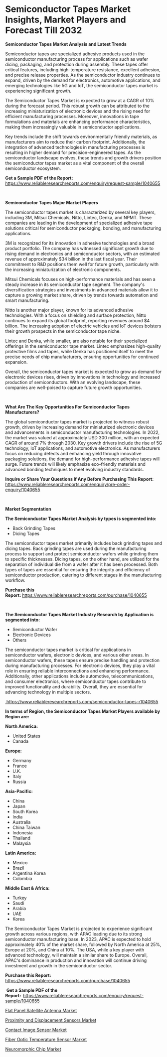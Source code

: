 <p><h1>Semiconductor Tapes Market Insights, Market Players and Forecast Till 2032</h1></p><p><strong>Semiconductor Tapes Market Analysis and Latest Trends</strong></p>
<p><p>Semiconductor tapes are specialized adhesive products used in the semiconductor manufacturing process for applications such as wafer dicing, packaging, and protection during assembly. These tapes offer critical features, including high-temperature resistance, excellent adhesion, and precise release properties. As the semiconductor industry continues to expand, driven by the demand for electronics, automotive applications, and emerging technologies like 5G and IoT, the semiconductor tapes market is experiencing significant growth.</p><p>The Semiconductor Tapes Market is expected to grow at a CAGR of 10% during the forecast period. This robust growth can be attributed to the increasing miniaturization of electronic devices and the rising need for efficient manufacturing processes. Moreover, innovations in tape formulations and materials are enhancing performance characteristics, making them increasingly valuable in semiconductor applications. </p><p>Key trends include the shift towards environmentally friendly materials, as manufacturers aim to reduce their carbon footprint. Additionally, the integration of advanced technologies in manufacturing processes is resulting in higher demand for precision-engineered tapes. As the semiconductor landscape evolves, these trends and growth drivers position the semiconductor tapes market as a vital component of the overall semiconductor ecosystem.</p></p>
<p><strong>Get a Sample PDF of the Report:&nbsp;</strong> <a href="https://www.reliableresearchreports.com/enquiry/request-sample/1040655?utm_campaign=33&utm_medium=2&utm_source=Github&utm_content=ia&utm_term=11022025&utm_id=semiconductor-tapes">https://www.reliableresearchreports.com/enquiry/request-sample/1040655</a></p>
<p>&nbsp;</p>
<p><strong>Semiconductor Tapes Major Market Players</strong></p>
<p><p>The semiconductor tapes market is characterized by several key players, including 3M, Mitsui Chemicals, Nitto, Lintec, Denka, and NPMT. These companies are leading in the development of specialized adhesive tape solutions critical for semiconductor packaging, bonding, and manufacturing applications. </p><p>3M is recognized for its innovation in adhesive technologies and a broad product portfolio. The company has witnessed significant growth due to rising demand in electronics and semiconductor sectors, with an estimated revenue of approximately $34 billion in the last fiscal year. Their commitment to R&D positions them well for future growth, particularly with the increasing miniaturization of electronic components.</p><p>Mitsui Chemicals focuses on high-performance materials and has seen a steady increase in its semiconductor tape segment. The company's diversification strategies and investments in advanced materials allow it to capture a growing market share, driven by trends towards automation and smart manufacturing.</p><p>Nitto is another major player, known for its advanced adhesive technologies. With a focus on shielding and surface protection, Nitto continues to expand its global footprint, reporting revenues around $4 billion. The increasing adoption of electric vehicles and IoT devices bolsters their growth prospects in the semiconductor tape niche.</p><p>Lintec and Denka, while smaller, are also notable for their specialized offerings in the semiconductor tape market. Lintec emphasizes high-quality protective films and tapes, while Denka has positioned itself to meet the precise needs of chip manufacturers, ensuring opportunities for continued expansion.</p><p>Overall, the semiconductor tapes market is expected to grow as demand for electronic devices rises, driven by innovations in technology and increased production of semiconductors. With an evolving landscape, these companies are well-poised to capture future growth opportunities.</p></p>
<p>&nbsp;</p>
<p><strong>What Are The Key Opportunities For Semiconductor Tapes Manufacturers?</strong></p>
<p><p>The global semiconductor tapes market is projected to witness robust growth, driven by increasing demand for miniaturized electronic devices and advancements in semiconductor manufacturing technologies. In 2022, the market was valued at approximately USD 300 million, with an expected CAGR of around 7% through 2030. Key growth drivers include the rise of 5G technology, IoT applications, and automotive electronics. As manufacturers focus on reducing defects and enhancing yield through innovative packaging solutions, the demand for high-performance adhesive tapes will surge. Future trends will likely emphasize eco-friendly materials and advanced bonding techniques to meet evolving industry standards.</p></p>
<p><strong>Inquire or Share Your Questions If Any Before Purchasing This Report:</strong> <a href="https://www.reliableresearchreports.com/enquiry/pre-order-enquiry/1040655?utm_campaign=33&utm_medium=2&utm_source=Github&utm_content=ia&utm_term=11022025&utm_id=semiconductor-tapes">https://www.reliableresearchreports.com/enquiry/pre-order-enquiry/1040655</a></p>
<p>&nbsp;</p>
<p><strong>Market Segmentation</strong></p>
<p><strong>The Semiconductor Tapes Market Analysis by types is segmented into:</strong></p>
<p><ul><li>Back Grinding Tapes</li><li>Dicing Tapes</li></ul></p>
<p><p>The semiconductor tapes market primarily includes back grinding tapes and dicing tapes. Back grinding tapes are used during the manufacturing process to support and protect semiconductor wafers while grinding them to specific thicknesses. Dicing tapes, on the other hand, are utilized for the separation of individual die from a wafer after it has been processed. Both types of tapes are essential for ensuring the integrity and efficiency of semiconductor production, catering to different stages in the manufacturing workflow.</p></p>
<p><strong>Purchase this Report:&nbsp;</strong><a href="https://www.reliableresearchreports.com/purchase/1040655?utm_campaign=33&utm_medium=2&utm_source=Github&utm_content=ia&utm_term=11022025&utm_id=semiconductor-tapes">https://www.reliableresearchreports.com/purchase/1040655</a></p>
<p>&nbsp;</p>
<p><strong>The Semiconductor Tapes Market Industry Research by Application is segmented into:</strong></p>
<p><ul><li>Semiconductor Wafer</li><li>Electronic Devices</li><li>Others</li></ul></p>
<p><p>The semiconductor tapes market is critical for applications in semiconductor wafers, electronic devices, and various other areas. In semiconductor wafers, these tapes ensure precise handling and protection during manufacturing processes. For electronic devices, they play a vital role in ensuring reliable interconnections and enhancing performance. Additionally, other applications include automotive, telecommunications, and consumer electronics, where semiconductor tapes contribute to improved functionality and durability. Overall, they are essential for advancing technology in multiple sectors.</p></p>
<p><a href="https://www.reliableresearchreports.com/semiconductor-tapes-r1040655?utm_campaign=33&utm_medium=2&utm_source=Github&utm_content=ia&utm_term=11022025&utm_id=semiconductor-tapes">&nbsp;https://www.reliableresearchreports.com/semiconductor-tapes-r1040655</a></p>
<p><strong>In terms of Region, the Semiconductor Tapes Market Players available by Region are:</strong></p>
<p>
    <p> <strong> North America: </strong>
        <ul>
            <li>United States</li>
            <li>Canada</li>
        </ul>
        </p> 
    <p> <strong> Europe: </strong>
        <ul>
            <li>Germany</li>
            <li>France</li>
            <li>U.K.</li>
            <li>Italy</li>
            <li>Russia</li>
        </ul>
        </p> 
    <p> <strong> Asia-Pacific: </strong>
        <ul>
            <li>China</li>
            <li>Japan</li>
            <li>South Korea</li>
            <li>India</li>
            <li>Australia</li>
            <li>China Taiwan</li>
            <li>Indonesia</li>
            <li>Thailand</li>
            <li>Malaysia</li>
        </ul>
        </p> 
    <p> <strong> Latin America: </strong>
        <ul>
            <li>Mexico</li>
            <li>Brazil</li>
            <li>Argentina Korea</li>
            <li>Colombia</li>
        </ul>
        </p> 
    <p> <strong> Middle East & Africa: </strong>
        <ul>
            <li>Turkey</li>
            <li>Saudi</li>
            <li>Arabia</li>
            <li>UAE</li>
            <li>Korea</li>
        </ul>
    </p>
    </p>
<p><p>The Semiconductor Tapes Market is projected to experience significant growth across various regions, with APAC leading due to its strong semiconductor manufacturing base. In 2023, APAC is expected to hold approximately 40% of the market share, followed by North America at 25%, Europe at 20%, and China at 10%. The USA, while a key player with advanced technology, will maintain a similar share to Europe. Overall, APAC's dominance in production and innovation will continue driving investment and growth in the semiconductor sector.</p></p>
<p><strong>Purchase this Report: </strong><a href="https://www.reliableresearchreports.com/purchase/1040655?utm_campaign=33&utm_medium=2&utm_source=Github&utm_content=ia&utm_term=11022025&utm_id=semiconductor-tapes">https://www.reliableresearchreports.com/purchase/1040655</a></p>
<p>&nbsp;<strong>Get a Sample PDF of the Report:&nbsp;&nbsp;</strong><a href="https://www.reliableresearchreports.com/enquiry/request-sample/1040655?utm_campaign=33&utm_medium=2&utm_source=Github&utm_content=ia&utm_term=11022025&utm_id=semiconductor-tapes">https://www.reliableresearchreports.com/enquiry/request-sample/1040655</a></p>
<p><strong></strong></p>
<p><p><a href="https://github.com/spoorsusama/Market-Research-Report-List-1/blob/main/flat-panel-satellite-antenna-market.md?utm_campaign=33&utm_medium=2&utm_source=Github&utm_content=ia&utm_term=11022025&utm_id=semiconductor-tapes">Flat Panel Satellite Antenna Market</a></p><p><a href="https://github.com/lynlynyusay/Market-Research-Report-List-1/blob/main/proximity-and-displacement-sensors-market.md?utm_campaign=33&utm_medium=2&utm_source=Github&utm_content=ia&utm_term=11022025&utm_id=semiconductor-tapes">Proximity and Displacement Sensors Market</a></p><p><a href="https://github.com/tashipmhuiri/Market-Research-Report-List-1/blob/main/contact-image-sensor-market.md?utm_campaign=33&utm_medium=2&utm_source=Github&utm_content=ia&utm_term=11022025&utm_id=semiconductor-tapes">Contact Image Sensor Market</a></p><p><a href="https://github.com/balapopepi/Market-Research-Report-List-1/blob/main/fiber-optic-temperature-sensor-market.md?utm_campaign=33&utm_medium=2&utm_source=Github&utm_content=ia&utm_term=11022025&utm_id=semiconductor-tapes">Fiber Optic Temperature Sensor Market</a></p><p><a href="https://github.com/akrachveslov/Market-Research-Report-List-1/blob/main/neuromorphic-chip-market.md?utm_campaign=33&utm_medium=2&utm_source=Github&utm_content=ia&utm_term=11022025&utm_id=semiconductor-tapes">Neuromorphic Chip Market</a></p></p>